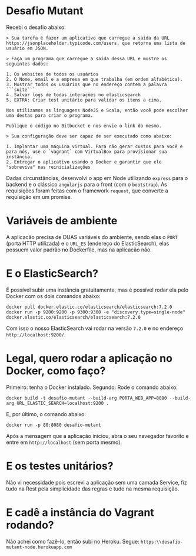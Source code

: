 # Desafio Mutant

Recebi o desafio abaixo:
```
> Sua tarefa é fazer um aplicativo que carregue a saida da URL https://jsonplaceholder.typicode.com/users, que retorna uma lista de usuário em JSON.

> Faça um programa que carregue a saída dessa URL e mostre os seguintes dados:

1. Os websites de todos os usuários
2. O Nome, email e a empresa em que trabalha (em ordem alfabética).
3. Mostrar todos os usuários que no endereço contem a palavra ```suite```
4. Salvar logs de todas interações no elasticsearch
5. EXTRA: Criar test unitário para validar os itens a cima.

Nos utilizamos as linguagens NodeJS e Scala, então vocẽ pode escolher uma destas para criar o programa.

Publique o código no Bitbucket e nos envie o link do mesmo.

> Sua configuração deve ser capaz de ser executado como abaixo:

1. Implantar uma máquina virtual. Para não gerar custos para você e para nós, use o `vagrant` com VirtualBox para provisionar sua instância.
2. Entregar o aplicativo usando o Docker e garantir que ele "sobreviva" nas reinicializações
```
Dadas circunstâncias, desenvolvi o app em Node utilizando `express` para o backend e o clássico `angularjs` para o front (com o `bootstrap`). As requisições foram feitas com o framework `request`, que converte a requisição em um promise.

# Variáveis de ambiente

A aplicacão precisa de DUAS variáveis do ambiente, sendo elas o `PORT` (porta HTTP utilizada) e o `URL_ES` (endereço do ElasticSearch), elas possuem valor padrão no Dockerfile, mas na aplicacão não.

# E o ElasticSearch?

É possível subir uma instância gratuitamente, mas é possível rodar ela pelo Docker com os dois comandos abaixo:
```
docker pull docker.elastic.co/elasticsearch/elasticsearch:7.2.0
docker run -p 9200:9200 -p 9300:9300 -e "discovery.type=single-node" docker.elastic.co/elasticsearch/elasticsearch:7.2.0
```
Com isso o nosso ElasticSearch vai rodar na versão `7.2.0` e no endereço `http://localhost:9200/`.

# Legal, quero rodar a aplicação no Docker, como faço?

Primeiro: tenha o Docker instalado. Segundo: Rode o comando abaixo:
```
docker build -t desafio-mutant --build-arg PORTA_WEB_APP=8080 --build-arg URL_ELASTIC_SEARCH=localhost:9200 .
```
E, por último, o comando abaixo:
```
docker run -p 80:8080 desafio-mutant
```
Após a mensagem que a aplicação iniciou, abra o seu navegador favorito e entre em `http://localhost` (sem porta mesmo).

# E os testes unitários?
Não vi necessidade pois escrevi a aplicação sem uma camada Service, fiz tudo na Rest pela simplicidade das regras e tudo na mesma requisição.

# E cadê a instância do Vagrant rodando?
Não achei como fazê-lo, então subi no Heroku. Segue: `https:\\desafio-mutant-node.herokuapp.com`
